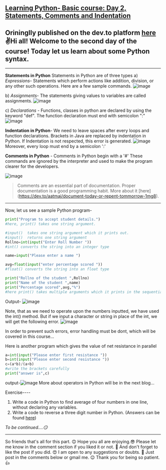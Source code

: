 [Learning Python- Basic course: Day 2, Statements, Comments and Indentation](https://dev.to/aatmaj/learning-python-basic-course-day-2-statements-comments-and-indentation-5b71)
---
Orininglly published on the dev.to platform [here](https://dev.to/aatmaj/learning-python-basic-course-day-2-statements-comments-and-indentation-5b71)
✌️Hi all! Welcome to the second day of the course! Today let us learn about some Python syntax.
---
____

**Statements in Python**
Statements in Python are of three types
 a) *Expressions*- Statements which perform actions like addition, division, or any other such operations.
Here are a few sample commands.
![image](https://dev-to-uploads.s3.amazonaws.com/uploads/articles/63vyhu0x4l4mtuurtkmy.png)
 

b) *Assignments*- The statements giving values to variables are called assignments.
![image](https://dev-to-uploads.s3.amazonaws.com/uploads/articles/fx7jfp4nat30849nlf7x.png)
 
c) *Declarations* - Functions, classes in python are declared by using the keyword "def". The function declaration must end with semicolon ":"
![image](https://dev-to-uploads.s3.amazonaws.com/uploads/articles/6lq9a7kd4jba8emr8611.png) 

**Indentation in Python**- We need to leave spaces after every loops and function declarations. Brackets in Java are replaced by indentation in Python.
If Indentation is not respected, this error is generated.
 ![image](https://dev-to-uploads.s3.amazonaws.com/uploads/articles/gw6pdo7kylnnxmu1bzvb.png)
Moreover, every loop must end by a semicolon ':'

**Comments in Python** - Comments in Python begin with a '#' These commands are ignored by the interpreter and used to make the program clearer for the developers.

![image](https://dev-to-uploads.s3.amazonaws.com/uploads/articles/1ivssdmwsicnf0gghb02.png)

> Comments are an essential part of documentation. Proper documentation is a good programming habit. More about it [here] 
  (https://dev.to/aatmaj/document-today-or-repent-tommorrow-1mg8).

---

Now, let us see a sample Python program-
```python
print("Program to accept student details.") 
#here, print() takes one string argument.

#input()  takes one string argument which it prints out.
#input()  returns one string argument
Rollno=int(input("Enter Roll Number ")) 
#int() converts the string into an integer type

name=input("Please enter a name ")

avg=float(input("enter percentage scored "))
#float() converts the string into an float type

print("Rollno of the student ",Rollno)
print("Name of the student ",name)
print("Percentage scored",avg,"%")
#here print() takes multiple arguments which it prints in the sequential order

```
Output-
![image](https://dev-to-uploads.s3.amazonaws.com/uploads/articles/anryspmfuk101cb7oc1i.png)
 
Note, that as we need to operate upon the numbers inputted, we have used the int() method.
But if we input a character or string in place of the int, we will get the following error.
![image](https://dev-to-uploads.s3.amazonaws.com/uploads/articles/uflvv8cbm4ouai7uj8z2.png)
 
In order to prevent such errors, error handling must be dont, which will be covered in this course...

Here is another program which gives the value of net resistance in parallel
```python
a=int(input("Please enter first resistance "))
b=int(input("Please enter second resistance "))
c=(a*b)/(a+b)
#write the brackets carefully
print("answer is",c)
```
output-![image](https://dev-to-uploads.s3.amazonaws.com/uploads/articles/c45pic9jsdzmhfhdq343.png)
More about operators in Python will be in the next blog... 

Exercise----
  1) Write a code in Python to find average of four numbers in one line, without declaring any variables.
  2) Write a code to reverse a three digit number in Python.
(Answers can be found [here](https://github.com/Aatmaj-Zephyr/Learning-Python/blob/da79fe42615a3a3755a78e7df7e1bbd13c35d56a/Basic/Day%202/Exercise%20solutions/Average%20of%20four%20numbers.py))


*To be continued....😏*
____
So friends that's all for this part. 😊 Hope you all are enjoying.😎 Please let me know in the comment section if you liked it or not. 🧐 And don't forget to like the post if you did. 😍 I am open to any suggestions or doubts. 🤠 Just post in the comments below or gmail me. 😉
Thank you for being so patient.👍

